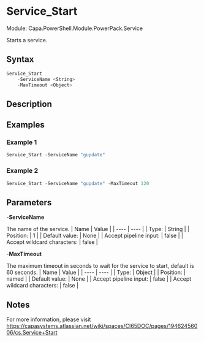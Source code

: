 # Service_Start
Module: Capa.PowerShell.Module.PowerPack.Service

Starts a service.

## Syntax

```powershell
Service_Start
	-ServiceName <String>
	-MaxTimeout <Object>
```

## Description



## Examples

### Example 1
```powershell
Service_Start -ServiceName "gupdate"
```
    
### Example 2
```powershell
Service_Start -ServiceName "gupdate" -MaxTimeout 120
```
    

## Parameters

-**ServiceName**

The name of the service.
| Name | Value |
| ---- | ---- |
| Type: | String |
| Position: | 1 | 
| Default value: | None | 
| Accept pipeline input: | false | 
| Accept wildcard characters: | false | 

-**MaxTimeout**

The maximum timeout in seconds to wait for the service to start, default is 60 seconds.
| Name | Value |
| ---- | ---- |
| Type: | Object |
| Position: | named | 
| Default value: | None | 
| Accept pipeline input: | false | 
| Accept wildcard characters: | false | 


## Notes

For more information, please visit https://capasystems.atlassian.net/wiki/spaces/CI65DOC/pages/19462456006/cs.Service+Start
